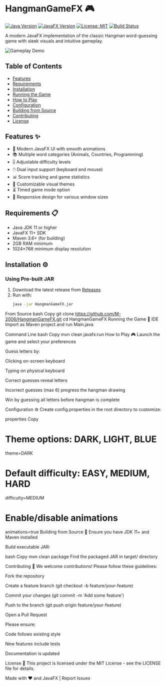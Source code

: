 # HangmanGameFX 🎮

[![Java Version](https://img.shields.io/badge/Java-11+-blue)]()
[![JavaFX Version](https://img.shields.io/badge/JavaFX-11+-orange)]()
[![License: MIT](https://img.shields.io/badge/License-MIT-yellow.svg)](https://opensource.org/licenses/MIT)
[![Build Status](https://img.shields.io/badge/Build-Passing-green)]()

A modern JavaFX implementation of the classic Hangman word-guessing game with sleek visuals and intuitive gameplay.

![Gameplay Demo](demo/hangman-demo.gif)

## Table of Contents
- [Features](#features-)
- [Requirements](#requirements-)
- [Installation](#installation-)
- [Running the Game](#running-the-game-)
- [How to Play](#how-to-play-)
- [Configuration](#configuration-)
- [Building from Source](#building-from-source-)
- [Contributing](#contributing-)
- [License](#license-)

## Features ✨

- 🎨 Modern JavaFX UI with smooth animations
- 📚 Multiple word categories (Animals, Countries, Programming)
- 🎚️ Adjustable difficulty levels
- 🖱️ Dual input support (keyboard and mouse)
- 📊 Score tracking and game statistics
- 🌈 Customizable visual themes
- ⏳ Timed game mode option
- 📶 Responsive design for various window sizes

## Requirements 📋

- Java JDK 11 or higher
- JavaFX 11+ SDK
- Maven 3.6+ (for building)
- 2GB RAM minimum
- 1024×768 minimum display resolution

## Installation ⚙️

### Using Pre-built JAR
1. Download the latest release from [Releases](https://github.com/M-2006/HangmanGameFX/releases)
2. Run with:
   ```bash
   java -jar HangmanGameFX.jar
From Source
bash
Copy
git clone https://github.com/M-2006/HangmanGameFX.git
cd HangmanGameFX
Running the Game 🚀
IDE
Import as Maven project and run Main.java

Command Line
bash
Copy
mvn clean javafx:run
How to Play 🎮
Launch the game and select your preferences

Guess letters by:

Clicking on-screen keyboard

Typing on physical keyboard

Correct guesses reveal letters

Incorrect guesses (max 6) progress the hangman drawing

Win by guessing all letters before hangman is complete

Configuration ⚙️
Create config.properties in the root directory to customize:

properties
Copy
# Theme options: DARK, LIGHT, BLUE
theme=DARK

# Default difficulty: EASY, MEDIUM, HARD
difficulty=MEDIUM

# Enable/disable animations
animations=true
Building from Source 🔨
Ensure you have JDK 11+ and Maven installed

Build executable JAR:

bash
Copy
mvn clean package
Find the packaged JAR in target/ directory

Contributing 🤝
We welcome contributions! Please follow these guidelines:

Fork the repository

Create a feature branch (git checkout -b feature/your-feature)

Commit your changes (git commit -m 'Add some feature')

Push to the branch (git push origin feature/your-feature)

Open a Pull Request

Please ensure:

Code follows existing style

New features include tests

Documentation is updated

License 📄
This project is licensed under the MIT License - see the LICENSE file for details.

Made with ❤️ and JavaFX | Report Issues

